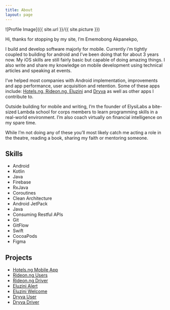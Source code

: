 ```yaml
---
title: About
layout: page
---
```

![Profile Image]({{ site.url }}/{{ site.picture }})

<p>Hi, thanks for stopping by my site, I’m Ememobong Akpanekpo, </p>

<p>I build and develop software majorly for mobile. Currently i’m tightly coupled to building for android and I’ve been doing that for about 3 years now. My iOS skills are still fairly basic but capable of doing amazing things. I also write and share my knowledge on mobile development using technical articles and speaking at events.
</p>

<p>I’ve helped most companies with Android implementation, improvements and app performance, user acquisition and retention. Some of these apps include: <a href="https://hotels.ng/">Hotels.ng, </a> <a href="https://rideon.ng/">Rideon.ng, </a><a href="http://www.eluzini.com/home">Eluzini</a> and <a href="https://dryva.com.ng/">Dryva</a> as well as other apps I contribute to.</p>

<p>Outside building for mobile and writing, I’m the founder of ElysiLabs a bite-sized Lambda school for corps members to learn programming skills in a real-world environment. I’m also coach virtually on financial intelligence on my spare time.</p>

<p>While I’m not doing any of these you’ll most likely catch me acting a role in the theatre, reading a book, sharing my faith or mentoring someone.</p>

<h2>Skills</h2>

<ul class="skill-list">
	<li>Android</li>
	<li>Kotlin</li>
	<li>Java</li>
	<li>Firebase</li>
	<li>RxJava</li>
	<li>Coroutines</li>
	<li>Clean Architecture</li>
	<li>Android JetPack</li>
	<li>Java</li>
	<li>Consuming Restful APIs</li>
	<li>Git</li>
	<li>GitFlow</li>
	<li>Swift</li>
	<li>CocoaPods</li>
	<li>Figma</li>
</ul>

<h2>Projects</h2>

<ul>
	<li><a href="https://play.google.com/store/apps/details?id=ng.hotels.app">Hotels.ng Mobile App</a></li>
	<li><a href="https://play.google.com/store/apps/details?id=ng.rideon.user">Rideon.ng Users</a></li>
	<li><a href="https://play.google.com/store/apps/details?id=ng.rideon.drivers">Rideon.ng Driver</a></li>
	<li><a href="https://play.google.com/store/apps/details?id=com.alium.eluzini">Eluzini Alert</a></li>
	<li><a href="https://play.google.com/store/apps/details?id=com.entraid.eluziniwelcome">Eluzini Welcome</a></li>
	<li><a href="https://play.google.com/store/apps/details?id=com.dryva.android.user">Dryva User</a></li>
	<li><a href="https://play.google.com/store/apps/details?id=com.dryva.driver">Dryva Driver</a></li>
</ul>
